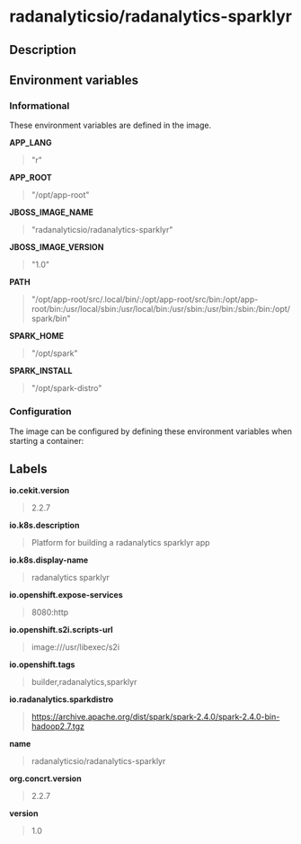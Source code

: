 # radanalyticsio/radanalytics-sparklyr

## Description




## Environment variables

### Informational

These environment variables are defined in the image.

__APP_LANG__
>"r"

__APP_ROOT__
>"/opt/app-root"

__JBOSS_IMAGE_NAME__
>"radanalyticsio/radanalytics-sparklyr"

__JBOSS_IMAGE_VERSION__
>"1.0"

__PATH__
>"/opt/app-root/src/.local/bin/:/opt/app-root/src/bin:/opt/app-root/bin:/usr/local/sbin:/usr/local/bin:/usr/sbin:/usr/bin:/sbin:/bin:/opt/spark/bin"

__SPARK_HOME__
>"/opt/spark"

__SPARK_INSTALL__
>"/opt/spark-distro"


### Configuration

The image can be configured by defining these environment variables
when starting a container:



## Labels

__io.cekit.version__
> 2.2.7

__io.k8s.description__
> Platform for building a radanalytics sparklyr app

__io.k8s.display-name__
> radanalytics sparklyr

__io.openshift.expose-services__
> 8080:http

__io.openshift.s2i.scripts-url__
> image:///usr/libexec/s2i

__io.openshift.tags__
> builder,radanalytics,sparklyr

__io.radanalytics.sparkdistro__
> https://archive.apache.org/dist/spark/spark-2.4.0/spark-2.4.0-bin-hadoop2.7.tgz

__name__
> radanalyticsio/radanalytics-sparklyr

__org.concrt.version__
> 2.2.7

__version__
> 1.0


